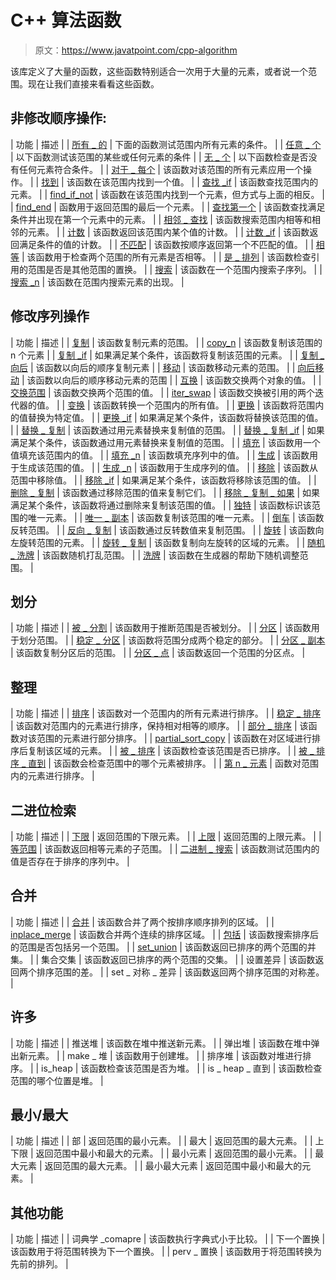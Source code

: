 # C++ 算法函数

> 原文：<https://www.javatpoint.com/cpp-algorithm>

该库定义了大量的函数，这些函数特别适合一次用于大量的元素，或者说一个范围。现在让我们直接来看看这些函数。

## 非修改顺序操作:

| 功能 | 描述 |
| [所有 _ 的](cpp-algorithm-all_of-function) | 下面的函数测试范围内所有元素的条件。 |
| [任意 _ 个](cpp-algorithm-any_of-function) | 以下函数测试该范围的某些或任何元素的条件 |
| [无 _ 个](cpp-algorithm-none_of-function) | 以下函数检查是否没有任何元素符合条件。 |
| [对于 _ 每个](cpp-algorithm-for_each-function) | 该函数对该范围的所有元素应用一个操作。 |
| [找到](cpp-algorithm-find-function) | 该函数在该范围内找到一个值。 |
| [查找 _if](cpp-algorithm-find_if-function) | 该函数查找范围内的元素。 |
| [find_if_not](cpp-algorithm-find_if_not-function) | 该函数在该范围内找到一个元素，但方式与上面的相反。 |
| [find_end](cpp-algorithm-find_end-function) | 函数用于返回范围的最后一个元素。 |
| [查找第一个](cpp-algorithm-find_first_of-function) | 该函数查找满足条件并出现在第一个元素中的元素。 |
| [相邻 _ 查找](cpp-algorithm-adjacent_find-function) | 该函数搜索范围内相等和相邻的元素。 |
| [计数](cpp-algorithm-count-function) | 该函数返回该范围内某个值的计数。 |
| [计数 _if](cpp-algorithm-count_if-function) | 该函数返回满足条件的值的计数。 |
| [不匹配](cpp-algorithm-mismatch-function) | 该函数按顺序返回第一个不匹配的值。 |
| [相等](cpp-algorithm-equal-function) | 该函数用于检查两个范围的所有元素是否相等。 |
| [是 _ 排列](cpp-algorithm-is_permutation-function) | 该函数检查引用的范围是否是其他范围的置换。 |
| [搜索](cpp-algorithm-search-function) | 该函数在一个范围内搜索子序列。 |
| [搜索 _n](cpp-algorithm-search_n-function) | 该函数在范围内搜索元素的出现。 |

## 修改序列操作

| 功能 | 描述 |
| [复制](cpp-algorithm-copy-function) | 该函数复制元素的范围。 |
| [copy_n](cpp-algorithm-copy_n-function) | 该函数复制该范围的 n 个元素 |
| [复制 _if](cpp-algorithm-copy_if-function) | 如果满足某个条件，该函数将复制该范围的元素。 |
| [复制 _ 向后](cpp-algorithm-copy_backward-function) | 该函数以向后的顺序复制元素 |
| [移动](cpp-algorithm-move-function) | 该函数移动元素的范围。 |
| [向后移动](cpp-algorithm-move_backward-function) | 该函数以向后的顺序移动元素的范围 |
| [互换](cpp-algorithm-swap-function) | 该函数交换两个对象的值。 |
| [交换范围](cpp-algorithm-swap_ranges-function) | 该函数交换两个范围的值。 |
| [iter_swap](cpp-algorithm-iter_swap-function) | 该函数交换被引用的两个迭代器的值。 |
| [变换](cpp-algorithm-transform-function) | 该函数转换一个范围内的所有值。 |
| [更换](cpp-algorithm-replace-function) | 该函数将范围内的值替换为特定值。 |
| [更换 _if](cpp-algorithm-replace_if-function) | 如果满足某个条件，该函数将替换该范围的值。 |
| [替换 _ 复制](cpp-algorithm-replace_copy-function) | 该函数通过用元素替换来复制值的范围。 |
| [替换 _ 复制 _if](cpp-algorithm-replace_copy_if-function) | 如果满足某个条件，该函数通过用元素替换来复制值的范围。 |
| [填充](cpp-algorithm-fill-function) | 该函数用一个值填充该范围内的值。 |
| [填充 _n](cpp-algorithm-fill_n-function) | 该函数填充序列中的值。 |
| [生成](cpp-algorithm-generate-function) | 该函数用于生成该范围的值。 |
| [生成 _n](cpp-algorithm-generate_n-function) | 该函数用于生成序列的值。 |
| [移除](cpp-algorithm-remove-function) | 该函数从范围中移除值。 |
| [移除 _if](cpp-algorithm-remove_if-function) | 如果满足某个条件，该函数将移除该范围的值。 |
| [删除 _ 复制](cpp-algorithm-remove_copy-function) | 该函数通过移除范围的值来复制它们。 |
| [移除 _ 复制 _ 如果](cpp-algorithm-remove_copy_if-function) | 如果满足某个条件，该函数将通过删除来复制该范围的值。 |
| [独特](cpp-algorithm-unique-function) | 该函数标识该范围的唯一元素。 |
| [唯一 _ 副本](cpp-algorithm-unique_copy-function) | 该函数复制该范围的唯一元素。 |
| [倒车](cpp-algorithm-reverse-function) | 该函数反转范围。 |
| [反向 _ 复制](cpp-algorithm-reverse_copy-function) | 该函数通过反转数值来复制范围。 |
| [旋转](cpp-algorithm-rotate-function) | 该函数向左旋转范围的元素。 |
| [旋转 _ 复制](cpp-algorithm-rotate_copy-function) | 该函数复制向左旋转的区域的元素。 |
| [随机 _ 洗牌](cpp-algorithm-random_shuffle-function) | 该函数随机打乱范围。 |
| [洗牌](cpp-algorithm-shuffle-function) | 该函数在生成器的帮助下随机调整范围。 |

## 划分

| 功能 | 描述 |
| [被 _ 分割](cpp-algorithm-is_partitioned-function) | 该函数用于推断范围是否被划分。 |
| [分区](cpp-algorithm-partition-function) | 该函数用于划分范围。 |
| [稳定 _ 分区](cpp-algorithm-stable_partition-function) | 该函数将范围分成两个稳定的部分。 |
| [分区 _ 副本](cpp-algorithm-partition_copy-function) | 该函数复制分区后的范围。 |
| [分区 _ 点](cpp-algorithm-partition_point-function) | 该函数返回一个范围的分区点。 |

## 整理

| 功能 | 描述 |
| [排序](cpp-algorithm-sort-function) | 该函数对一个范围内的所有元素进行排序。 |
| [稳定 _ 排序](cpp-algorithm-stable_sort-function) | 该函数对范围内的元素进行排序，保持相对相等的顺序。 |
| [部分 _ 排序](cpp-algorithm-partial_sort-function) | 该函数对该范围的元素进行部分排序。 |
| [partial_sort_copy](cpp-algorithm-partial_sort_copy-function) | 该函数在对区域进行排序后复制该区域的元素。 |
| [被 _ 排序](cpp-algorithm-is_sorted-function) | 该函数检查该范围是否已排序。 |
| [被 _ 排序 _ 直到](cpp-algorithm-is_sorted_until-function) | 该函数会检查范围中的哪个元素被排序。 |
| [第 n _ 元素](cpp-algorithm-nth_element-function) | 函数对范围内的元素进行排序。 |

## 二进位检索

| 功能 | 描述 |
| [下限](cpp-algorithm-lower_bound-function) | 返回范围的下限元素。 |
| [上限](cpp-algorithm-upper_bound-function) | 返回范围的上限元素。 |
| [等范围](cpp-algorithm-equal_range-function) | 该函数返回相等元素的子范围。 |
| [二进制 _ 搜索](cpp-algorithm-binary_search-function) | 该函数测试范围内的值是否存在于排序的序列中。 |

## 合并

| 功能 | 描述 |
| [合并](cpp-algorithm-merge-function) | 该函数合并了两个按排序顺序排列的区域。 |
| [inplace_merge](cpp-algorithm-inplace_merge-function) | 该函数合并两个连续的排序区域。 |
| [包括](cpp-algorithm-includes-function) | 该函数搜索排序后的范围是否包括另一个范围。 |
| [set_union](cpp-algorithm-set_union-function) | 该函数返回已排序的两个范围的并集。 |
| 集合交集 | 该函数返回已排序的两个范围的交集。 |
| 设置差异 | 该函数返回两个排序范围的差。 |
| set _ 对称 _ 差异 | 该函数返回两个排序范围的对称差。 |

## 许多

| 功能 | 描述 |
| 推送堆 | 该函数在堆中推送新元素。 |
| 弹出堆 | 该函数在堆中弹出新元素。 |
| make _ 堆 | 该函数用于创建堆。 |
| 排序堆 | 该函数对堆进行排序。 |
| is_heap | 该函数检查该范围是否为堆。 |
| is _ heap _ 直到 | 该函数检查范围的哪个位置是堆。 |

## 最小/最大

| 功能 | 描述 |
| 部 | 返回范围的最小元素。 |
| 最大 | 返回范围的最大元素。 |
| 上下限 | 返回范围中最小和最大的元素。 |
| 最小元素 | 返回范围的最小元素。 |
| 最大元素 | 返回范围的最大元素。 |
| 最小最大元素 | 返回范围中最小和最大的元素。 |

## 其他功能

| 功能 | 描述 |
| 词典学 _comapre | 该函数执行字典式小于比较。 |
| 下一个置换 | 该函数用于将范围转换为下一个置换。 |
| perv _ 置换 | 该函数用于将范围转换为先前的排列。 |
